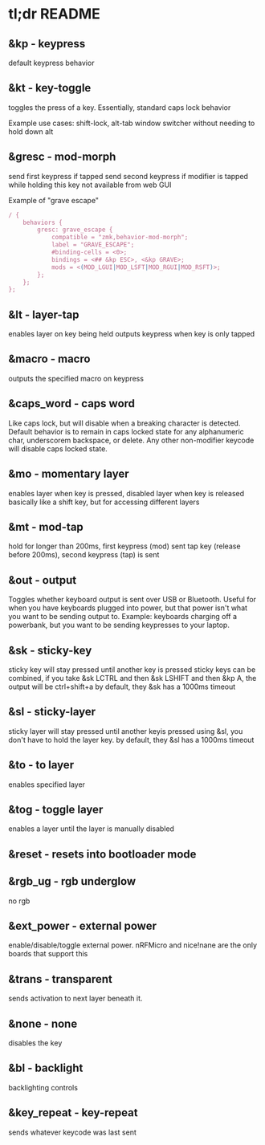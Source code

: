 # tl;dr README

## &kp - keypress
default keypress behavior

## &kt - key-toggle
toggles the press of a key.
Essentially, standard caps lock behavior

Example use cases: shift-lock, alt-tab window switcher without needing to hold down alt

## &gresc - mod-morph
send first keypress if tapped
send second keypress if modifier is tapped while holding this key
not available from web GUI

Example of "grave escape"
```js
/ {
    behaviors {
        gresc: grave_escape {
            compatible = "zmk,behavior-mod-morph";
            label = "GRAVE_ESCAPE";
            #binding-cells = <0>;
            bindings = <## &kp ESC>, <&kp GRAVE>;
            mods = <(MOD_LGUI|MOD_LSFT|MOD_RGUI|MOD_RSFT)>;
        };
    };
};
```

## &lt - layer-tap
enables layer on key being held
outputs keypress when key is only tapped

## &macro - macro
outputs the specified macro on keypress

## &caps_word - caps word
Like caps lock, but will disable when a breaking character is detected.
Default behavior is to remain in caps locked state for any alphanumeric char, underscorem backspace, or delete. Any other non-modifier keycode will disable caps locked state.

## &mo - momentary layer
enables layer when key is pressed, disabled layer when key is released
basically like a shift key, but for accessing different layers

## &mt - mod-tap
hold for longer than 200ms, first keypress (mod) sent
tap key (release before 200ms), second  keypress (tap) is sent

## &out - output
Toggles whether keyboard output is sent over USB or Bluetooth.
Useful for when you have keyboards plugged into power, but that power isn't what you want to be sending output to. Example: keyboards charging off a powerbank, but you want to be sending keypresses to your laptop.

## &sk - sticky-key
sticky key will stay pressed until another key is pressed
sticky keys can be combined, if you take &sk LCTRL and then &sk LSHIFT and then &kp A, the output will be ctrl+shift+a
by default, they &sk has a 1000ms timeout

## &sl - sticky-layer
sticky layer will stay pressed until another keyis pressed
using &sl, you don't have to hold the layer key. by default, they &sl has a 1000ms timeout

## &to - to layer
enables specified layer

## &tog - toggle layer
enables a layer until the layer is manually disabled

## &reset - resets into bootloader mode

## &rgb_ug - rgb underglow
no rgb

## &ext_power - external power
enable/disable/toggle external power.
nRFMicro and nice!nane are the only boards that support this

## &trans - transparent
sends activation to next layer beneath it.

## &none - none
disables the key

## &bl - backlight
backlighting controls

## &key_repeat - key-repeat
sends whatever keycode was last sent

